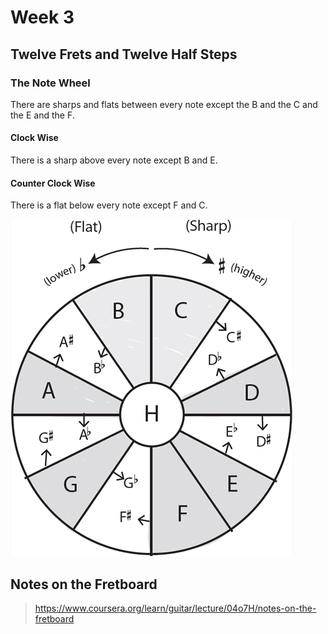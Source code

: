 # Week 3

## Twelve Frets and Twelve Half Steps

### The Note Wheel

There are sharps and flats between every note except the B and the C and the E
and the F.

#### Clock Wise

There is a sharp above every note except B and E.

#### Counter Clock Wise

There is a flat below every note except F and C.

![The Note Wheel](images/week3_the_note_wheel.png)

## Notes on the Fretboard

> <https://www.coursera.org/learn/guitar/lecture/04o7H/notes-on-the-fretboard>
